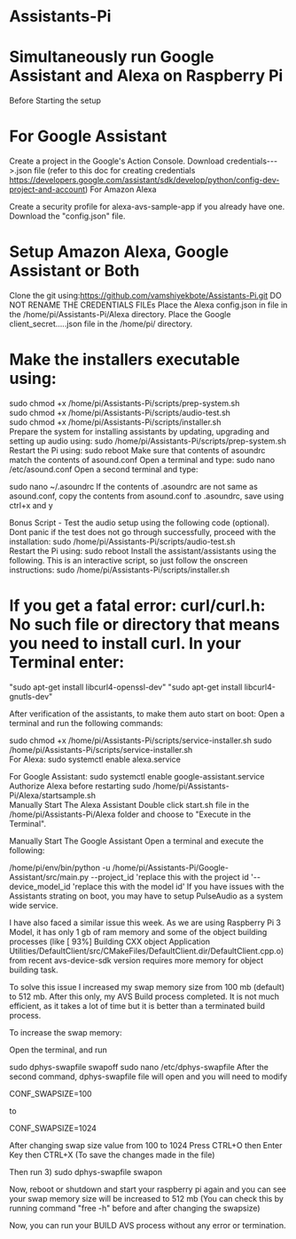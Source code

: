 # Assistants-Pi
# Simultaneously run Google Assistant and Alexa on Raspberry Pi
Before Starting the setup

# For Google Assistant

Create a project in the Google's Action Console.
Download credentials--->.json file (refer to this doc for creating credentials https://developers.google.com/assistant/sdk/develop/python/config-dev-project-and-account)
For Amazon Alexa

Create a security profile for alexa-avs-sample-app if you already have one.
Download the "config.json" file.

# Setup Amazon Alexa, Google Assistant or Both
Clone the git using:https://github.com/vamshiyekbote/Assistants-Pi.git
DO NOT RENAME THE CREDENTIALS FILEs
Place the Alexa config.json in file in the /home/pi/Assistants-Pi/Alexa directory.
Place the Google client_secret.....json file in the /home/pi/ directory.

# Make the installers executable using:
sudo chmod +x /home/pi/Assistants-Pi/scripts/prep-system.sh    
sudo chmod +x /home/pi/Assistants-Pi/scripts/audio-test.sh   
sudo chmod +x /home/pi/Assistants-Pi/scripts/installer.sh  
Prepare the system for installing assistants by updating, upgrading and setting up audio using:
sudo /home/pi/Assistants-Pi/scripts/prep-system.sh
Restart the Pi using:
sudo reboot
Make sure that contents of asoundrc match the contents of asound.conf
Open a terminal and type:
sudo nano /etc/asound.conf
Open a second terminal and type:

sudo nano ~/.asoundrc
If the contents of .asoundrc are not same as asound.conf, copy the contents from asound.conf to .asoundrc, save using ctrl+x and y

Bonus Script - Test the audio setup using the following code (optional). Dont panic if the test does not go through successfully, proceed with the installation:
sudo /home/pi/Assistants-Pi/scripts/audio-test.sh  
Restart the Pi using:
sudo reboot
Install the assistant/assistants using the following. This is an interactive script, so just follow the onscreen instructions:
sudo /home/pi/Assistants-Pi/scripts/installer.sh  

# If you get a fatal error: curl/curl.h: No such file or directory that means you need to install curl. In your Terminal enter:

"sudo apt-get install libcurl4-openssl-dev"
"sudo apt-get install libcurl4-gnutls-dev"

After verification of the assistants, to make them auto start on boot:
Open a terminal and run the following commands:

sudo chmod +x /home/pi/Assistants-Pi/scripts/service-installer.sh
sudo /home/pi/Assistants-Pi/scripts/service-installer.sh  
For Alexa:
sudo systemctl enable alexa.service  

For Google Assistant:
sudo systemctl enable google-assistant.service  
Authorize Alexa before restarting
sudo /home/pi/Assistants-Pi/Alexa/startsample.sh  
Manually Start The Alexa Assistant
Double click start.sh file in the /home/pi/Assistants-Pi/Alexa folder and choose to "Execute in the Terminal".

Manually Start The Google Assistant
Open a terminal and execute the following:

/home/pi/env/bin/python -u /home/pi/Assistants-Pi/Google-Assistant/src/main.py --project_id 'replace this with the project id '--device_model_id 'replace this with the model id'
If you have issues with the Assistants strating on boot, you may have to setup PulseAudio as a system wide service.


I have also faced a similar issue this week. As we are using Raspberry Pi 3 Model, it has only 1 gb of ram memory and some of the object building processes (like [ 93%] Building CXX object Application Utilities/DefaultClient/src/CMakeFiles/DefaultClient.dir/DefaultClient.cpp.o) from recent avs-device-sdk version requires more memory for object building task.

To solve this issue I increased my swap memory size from 100 mb (default) to 512 mb. After this only, my AVS Build process completed. It is not much efficient, as it takes a lot of time but it is better than a terminated build process.

To increase the swap memory:

Open the terminal, and run

sudo dphys-swapfile swapoff
sudo nano /etc/dphys-swapfile
After the second command, dphys-swapfile file will open and you will need to modify

CONF_SWAPSIZE=100

to

CONF_SWAPSIZE=1024

After changing swap size value from 100 to 1024
Press CTRL+O then Enter Key then CTRL+X
(To save the changes made in the file)

Then run
3) sudo dphys-swapfile swapon

Now, reboot or shutdown and start your raspberry pi again and you can see your swap memory size will be increased to 512 mb
(You can check this by running command "free -h" before and after changing the swapsize)

Now, you can run your BUILD AVS process without any error or termination.
